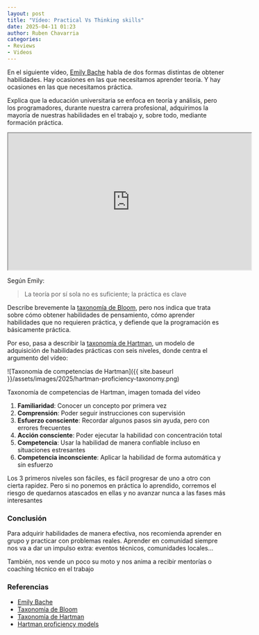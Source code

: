 ```yaml
---
layout: post
title: "Vídeo: Practical Vs Thinking skills"
date: 2025-04-11 01:23
author: Ruben Chavarria
categories:
- Reviews
- Videos
---
```


En el siguiente vídeo, [Emily Bache] habla de dos formas distintas
de obtener habilidades. Hay ocasiones en las que necesitamos aprender
teoría. Y hay ocasiones en las que necesitamos práctica.

Explica que la educación universitaria se enfoca en teoría y análisis,
pero los programadores, durante nuestra carrera profesional,
adquirimos la mayoría de nuestras habilidades en el trabajo y,
sobre todo, mediante formación práctica.

<div style="text-align: center">
        <iframe width="560"
                height="315"
                src="https://www.youtube.com/embed/qAFo8JiN92g"
                title="Why Some Developers Advance Faster - How Coding Skill Acquisition Happens" 
                allow="accelerometer; encrypted-media; gyroscope; picture-in-picture; web-share" 
                referrerpolicy="strict-origin-when-cross-origin" 
                allowfullscreen></iframe>
</div>

Según Emily:

> La teoría por sí sola no es suficiente; la práctica es clave

<!-- more -->

Describe brevemente la [taxonomía de Bloom][1], pero nos indica que
trata sobre cómo obtener habilidades de pensamiento, cómo aprender
habilidades que no requieren práctica, y defiende que la programación
es básicamente práctica.

Por eso, pasa a describir la [taxonomía de Hartman][2], un modelo de adquisición 
de habilidades prácticas con seis niveles, donde centra el argumento del
vídeo:

![Taxonomía de competencias de Hartman]({{ site.baseurl }}/assets/images/2025/hartman-proficiency-taxonomy.png)

<div class="image-footer">
    <span>
        Taxonomía de competencias de Hartman, imagen tomada del vídeo        
    </span>
</div>

1. **Familiaridad**: Conocer un concepto por primera vez
2. **Comprensión**: Poder seguir instrucciones con supervisión
3. **Esfuerzo consciente**: Recordar algunos pasos sin ayuda, pero con errores frecuentes
4. **Acción consciente**: Poder ejecutar la habilidad con concentración total
5. **Competencia**: Usar la habilidad de manera confiable incluso en situaciones estresantes
6. **Competencia inconsciente**: Aplicar la habilidad de forma automática y sin esfuerzo

Los 3 primeros niveles son fáciles, es fácil progresar de uno a
otro con cierta rapidez. Pero si no ponemos en práctica lo aprendido,
corremos el riesgo de quedarnos atascados en ellas y no avanzar
nunca a las fases más interesantes

### Conclusión

Para adquirir habilidades de manera efectiva, nos recomienda aprender en grupo y
practicar con problemas reales. Aprender en comunidad siempre nos va a dar un
impulso extra: eventos técnicos, comunidades locales...

También, nos vende un poco su moto y nos anima a recibir mentorías o
coaching técnico en el trabajo

### Referencias

- [Emily Bache]
- [Taxonomía de Bloom][1]
- [Taxonomía de Hartman][2]
- [Hartman proficiency models](https://marianhartman.com/hartman-models)

[Emily Bache]: https://www.linkedin.com/in/emilybache
[1]: https://en.wikipedia.org/wiki/Bloom%27s_taxonomy
[2]: https://marianhartman.com/proficiency-taxonomy
